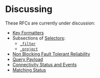# Discussing
These RFCs are currently under discussion:
- [Key Formatters](./ALL/Key%20Formatters.md)
- Subsections of [Selectors](./ALL/Selectors):
  - [`_filter`](./ALL/Selectors/_filter.md)
  - [`_project`](./ALL/Selectors/_project.md)
- [Non Blocking Fault Tolerant Reliability](./ALL/Non%20Blocking%20Fault%20Tolerant%20Reliability.md)
- [Query Payload](./ALL/Query%20Payload.md)
- [Connectivity Status and Events](./ALL/Connectivity%20Status%20and%20Events.md)
- [Matching Status](./ALL/Matching%20Status%20.md)
